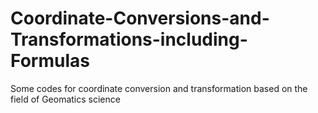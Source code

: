 # Coordinate-Conversions-and-Transformations-including-Formulas
Some codes for coordinate conversion and transformation based on the field of Geomatics science
